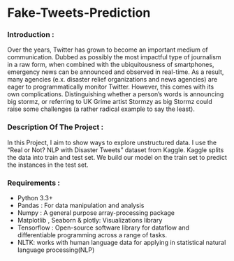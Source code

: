 # Fake-Tweets-Prediction
   
### Introduction :
   Over the years, Twitter has grown to become an important medium of communication. Dubbed as possibly the most impactful type of journalism in a raw form, when combined with the ubiquitousness of smartphones, emergency news can be announced and observed in real-time. As a result, many agencies (e.x. disaster relief organizations and news agencies) are eager to programmatically monitor Twitter. However, this comes with its own complications. Distinguishing whether a person’s words is announcing big stormz, or referring to UK Grime artist Stormzy as big Stormz could raise some challenges (a rather radical example to say the least).
     
### Description Of  The Project :
   In this Project, I aim to show ways to explore unstructured data. I use the “Real or Not? NLP with Disaster Tweets” dataset from Kaggle.
Kaggle splits the data into train and test set. We build our model on the train set to predict the instances in the test set.


### Requirements :

  * Python 3.3+
  * Pandas : For data manipulation and analysis
  * Numpy : A general purpose array-processing package
  * Matplotlib , Seaborn & plotly: Visualizations library
  * Tensorflow :  Open-source software library for dataflow and differentiable programming across a range of tasks.
  * NLTK: works with human language data for applying in statistical natural language processing(NLP)
  
  
 
  
